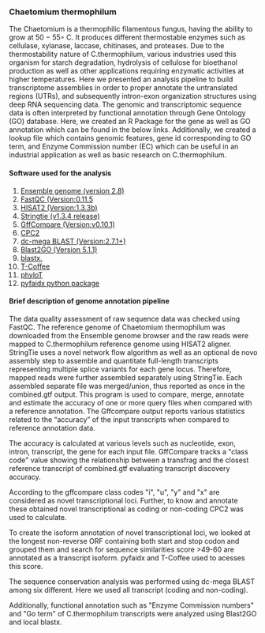 ### Chaetomium thermophilum 
The Chaetomium is a thermophilic filamentous fungus, having the ability to grow at 50 − 55◦ C. It produces different thermostable enzymes such as cellulase, xylanase, laccase, chitinases, and proteases. Due to the thermostability nature of C.thermophilum, various industries used this organism for starch degradation, hydrolysis of cellulose for bioethanol production as well as other applications requiring enzymatic activities at higher temperatures. Here we presented an analysis pipeline to build transcriptome assemblies in order to proper annotate the untranslated regions (UTRs), and subsequently intron-exon organization structures using deep RNA sequencing data. The genomic and transcriptomic sequence data is often interpreted by functional annotation through Gene Ontology (GO) database. Here, we created an R Package for the gene as well as GO annotation which can be found in the below links. Additionally, we created a lookup file which contains genomic features, gene id corresponding to GO term, and Enzyme Commission number (EC) which can be useful in an industrial application as well as basic research on C.thermophilum.
#### Software used for the analysis

1. [Ensemble genome (version 2.8)](https://fungi.ensembl.org) 
2. [FastQC (Version:0.11.5](https://www.bioinformatics.babraham.ac.uk/projects/fastqc/)
3. [HISAT2 (Version:1.3.3b)](http://daehwankimlab.github.io/hisat2/)
4. [Stringtie (v1.3.4 release)](https://ccb.jhu.edu/software/stringtie/)
5. [GffCompare (Version:v0.10.1)](https://ccb.jhu.edu/software/stringtie/gffcompare.shtml)
6. [CPC2](http://cpc2.gao-lab.org/)
7. [dc-mega BLAST (Version:2.7.1+)](https://blast.ncbi.nlm.nih.gov/)
8. [Blast2GO (Version 5.1.1)](http://docs.blast2go.com/)
9. [blastx.](https://blast.ncbi.nlm.nih.gov/)
10. [T-Coffee](http://tcoffee.crg.cat/)
11. [phyloT](https://phylot.biobyte.de/)
12. [pyfaidx python package](https://pypi.org/project/pyfaidx/)

#### Brief description of genome annotation pipeline 

The data quality assessment of raw sequence data was checked using FastQC. 
The reference genome of Chaetomium thermophilum was downloaded from the Ensemble genome browser and the raw reads were mapped to C.thermophilum reference genome using HISAT2 aligner. 
StringTie uses a novel network flow algorithm as well as an optional de novo assembly step to assemble and quantitate full-length transcripts representing multiple splice variants for each gene locus. Therefore, mapped reads were further assembled separately using StringTie. Each assembled separate file was merged/union, thus reported as once in the combined.gtf output. 
This program is used to compare, merge, annotate and estimate the accuracy of one or more query files when compared with a reference annotation. The Gffcompare output reports various statistics related to the “accuracy” of the input transcripts when compared to reference annotation data. 

The accuracy is calculated at various levels such as nucleotide, exon, intron, transcript, the gene for each input file. GffCompare tracks a "class code" value showing the relationship between a transfrag and the closest reference transcript of combined.gtf evaluating transcript discovery accuracy.

According to the gffcompare class codes "i", "u", "y" and "x" are considered as novel transcriptional loci. Further, to know and annotate these obtained novel transcriptional as coding or non-coding CPC2 was used to calculate.

To create the isoform annotation of novel transcriptional loci, we looked at the longest non-reverse ORF containing both start and stop codon and grouped them and search for sequence similarities score >49-60 are annotated as a transcript isoform. pyfaidx and T-Coffee used to acesses this score. 

The sequence conservation analysis was performed using dc-mega BLAST among six different. Here we used all transcript (coding and non-coding).

Additionally, functional annotation such as "Enzyme Commission numbers" and "Go term" of C.thermophilum transcripts were analyzed using Blast2GO and local blastx. 

